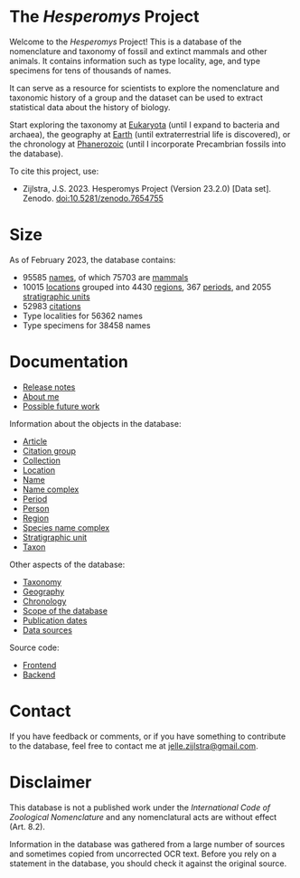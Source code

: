 # The _Hesperomys_ Project

Welcome to the _Hesperomys_ Project! This is a database of the nomenclature and taxonomy
of fossil and extinct mammals and other animals. It contains information such as type
locality, age, and type specimens for tens of thousands of names.

It can serve as a resource for scientists to explore the nomenclature and taxonomic
history of a group and the dataset can be used to extract statistical data about the
history of biology.

Start exploring the taxonomy at [Eukaryota](/t/Eukaryota) (until I expand to bacteria
and archaea), the geography at [Earth](/r/Earth) (until extraterrestrial life is
discovered), or the chronology at [Phanerozoic](/p/Phanerozoic) (until I incorporate
Precambrian fossils into the database).

To cite this project, use:

- Zijlstra, J.S. 2023. Hesperomys Project (Version 23.2.0) [Data set]. Zenodo.
  [doi:10.5281/zenodo.7654755](https://doi.org/10.5281/zenodo.7654755)

# Size

As of February 2023, the database contains:

- 95585 [names](/docs/name), of which 75703 are [mammals](/t/Mammalia)
- 10015 [locations](/docs/location) grouped into 4430 [regions](/docs/region), 367
  [periods](/docs/period), and 2055 [stratigraphic units](/docs/stratigraphic-unit)
- 52983 [citations](/docs/article)
- Type localities for 56362 names
- Type specimens for 38458 names

# Documentation

- [Release notes](/docs/release-notes)
- [About me](/docs/about)
- [Possible future work](/docs/future-work)

Information about the objects in the database:

- [Article](/docs/article)
- [Citation group](/docs/citation-group)
- [Collection](/docs/collection)
- [Location](/docs/location)
- [Name](/docs/name)
- [Name complex](/docs/name-complex)
- [Period](/docs/period)
- [Person](/docs/person)
- [Region](/docs/region)
- [Species name complex](/docs/species-name-complex)
- [Stratigraphic unit](/docs/stratigraphic-unit)
- [Taxon](/docs/taxon)

Other aspects of the database:

- [Taxonomy](/docs/taxonomy)
- [Geography](/docs/geography)
- [Chronology](/docs/chronology)
- [Scope of the database](/docs/scope)
- [Publication dates](/docs/dating)
- [Data sources](/docs/data-sources)

Source code:

- [Frontend](https://github.com/JelleZijlstra/hesperomys/)
- [Backend](https://github.com/JelleZijlstra/taxonomy/)

# Contact

If you have feedback or comments, or if you have something to contribute to the
database, feel free to contact me at
[jelle.zijlstra@gmail.com](mailto:jelle.zijlstra@gmail.com).

# Disclaimer

This database is not a published work under the _International Code of Zoological
Nomenclature_ and any nomenclatural acts are without effect (Art. 8.2).

Information in the database was gathered from a large number of sources and sometimes
copied from uncorrected OCR text. Before you rely on a statement in the database, you
should check it against the original source.
